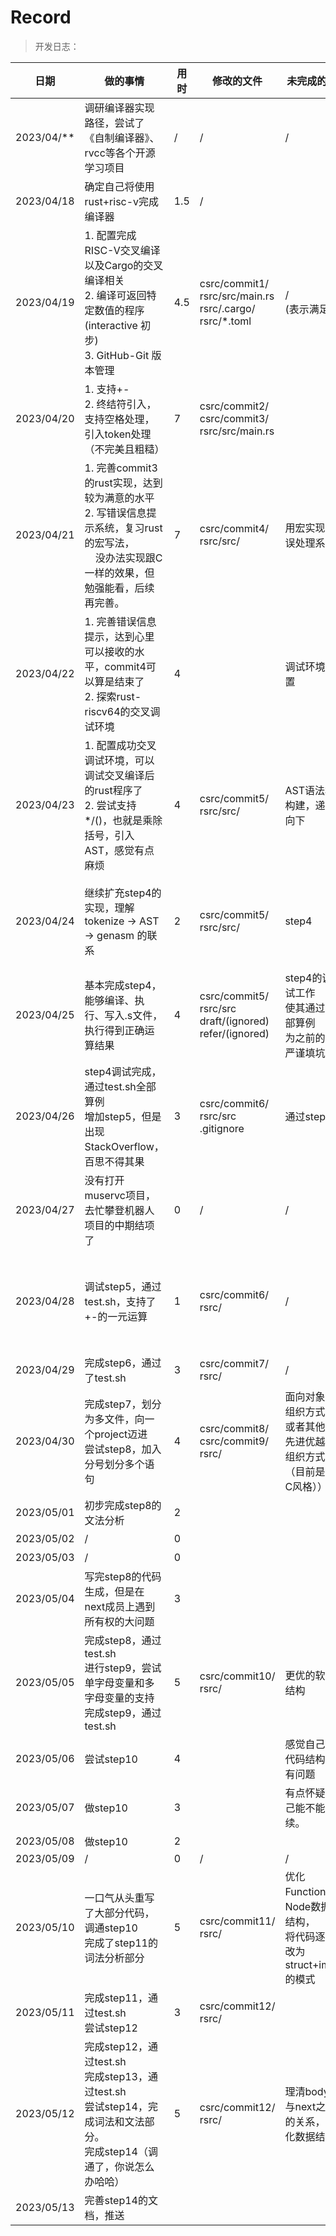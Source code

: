 # Record

> 开发日志：

| 日期       | 做的事情                                                                                                                                                 | 用时 | 修改的文件                                                             | 未完成的事                                                                    | 备注                                                                                                                                                                                                            |
| ---------- | -------------------------------------------------------------------------------------------------------------------------------------------------------- | ---- | ---------------------------------------------------------------------- | ----------------------------------------------------------------------------- | --------------------------------------------------------------------------------------------------------------------------------------------------------------------------------------------------------------- |
| 2023/04/** | 调研编译器实现路径，尝试了《自制编译器》、rvcc等各个开源学习项目                                                                                         | /    | /                                                                      | /                                                                             |                                                                                                                                                                                                                 |
| 2023/04/18 | 确定自己将使用rust+risc-v完成编译器                                                                                                                      | 1.5  | /                                                                      |                                                                               | 新建文件夹                                                                                                                                                                                                      |
| 2023/04/19 | 1. 配置完成RISC-V交叉编译以及Cargo的交叉编译相关<br />2. 编译可返回特定数值的程序(interactive 初步)<br />3. GitHub-Git 版本管理                        | 4.5  | csrc/commit1/<br />rsrc/src/main.rs<br />rsrc/.cargo/<br />rsrc/*.toml | /<br />(表示满足)                                                             | 从04/19开始记录，正式开发                                                                                                                                                                                       |
| 2023/04/20 | 1. 支持+-<br />2. 终结符引入，支持空格处理，引入token处理（不完美且粗糙）                                                                                | 7    | csrc/commit2/<br />csrc/commit3/<br />rsrc/src/main.rs                 |                                                                               | 对rust语法出现重大失误，commit3完成的不好                                                                                                                                                                       |
| 2023/04/21 | 1. 完善commit3的rust实现，达到较为满意的水平<br />2. 写错误信息提示系统，复习rust的宏写法，<br />    没办法实现跟C一样的效果，但勉强能看，后续再完善。 | 7    | csrc/commit4/<br />rsrc/src/                                           | 用宏实现错误处理系统                                                          |                                                                                                                                                                                                                 |
| 2023/04/22 | 1. 完善错误信息提示，达到心里可以接收的水平，commit4可以算是结束了<br />2. 探索rust-riscv64的交叉调试环境                                                | 4    |                                                                        | 调试环境配置                                                                  | 使用了git rebase命令重新整理了我的commit记录<br />现在每次提交都会有一些功能的更新<br />方便做版本管理                                                                                                          |
| 2023/04/23 | 1. 配置成功交叉调试环境，可以调试交叉编译后的rust程序了<br />2. 尝试支持*/()，也就是乘除括号，引入AST，感觉有点麻烦                                      | 4    | csrc/commit5/<br />rsrc/src/                                           | AST语法树构建，递归向下                                                       | 想快速过一遍rust语法，否则效率不高                                                                                                                                                                              |
| 2023/04/24 | 继续扩充step4的实现，理解 tokenize -> AST -> genasm 的联系                                                                                               | 2    | csrc/commit5/<br />rsrc/src/                                           | step4                                                                         | 从step3/commit4 到 step4/commit5 是挺难跨的一步<br />因为要引入一个新模块AST生成<br />以及将原先的代码生成整理为一个新模块<br />决定先去看rcore和ysyx了。                                                       |
| 2023/04/25 | 基本完成step4，能够编译、执行、写入.s文件，执行得到正确运算结果                                                                                          | 4    | csrc/commit5/<br />rsrc/src<br />draft/(ignored)<br />refer/(ignored)  | step4的调试工作<br />使其通过全部算例<br />为之前的不严谨填坑                 | 真的狗，之前只看能不能生成.s文件<br />没有真正执行它<br />今天执行了发现step3的核心函数不能通过某些算例<br />step4是没有改动那个tokenize的...                                                                   |
| 2023/04/26 | step4调试完成，通过test.sh全部算例<br />增加step5，但是出现StackOverflow，百思不得其果                                                                   | 3    | csrc/commit6/<br />rsrc/src<br />.gitignore                            | 通过step5                                                                     | 在equal函数出现栈溢出，暂时没想明白怎么回事                                                                                                                                                                     |
| 2023/04/27 | 没有打开muservc项目，去忙攀登机器人项目的中期结项了                                                                                                      | 0    | /                                                                      | /                                                                             | /                                                                                                                                                                                                               |
| 2023/04/28 | 调试step5，通过test.sh，支持了+-的一元运算                                                                                                               | 1    | csrc/commit6/<br />rsrc/                                               | /                                                                             | 休息一天(4.27)回来发现神清气爽<br />并没有复习rust语法<br />但是解决问题的思路多了很多<br />----------------------------<br />同时使用更多的gitignore来控制无关文件不被推送                                     |
| 2023/04/29 | 完成step6，通过了test.sh                                                                                                                                 | 3    | csrc/commit7/<br />rsrc/                                               | /                                                                             | 没有遇到太大的麻烦                                                                                                                                                                                              |
| 2023/04/30 | 完成step7，划分为多文件，向一个project迈进<br />尝试step8，加入分号划分多个语句                                                                          | 4    | csrc/commit8/<br />csrc/commit9/<br />rsrc/                            | 面向对象的组织方式<br />或者其他更先进优越的组织方式<br />（目前是类C风格）） | 再分成多文件的过程中<br />初步体会了一个项目的组织安排的选择<br />有了一些面向对象的想法<br />留待后续改进                                                                                                      |
| 2023/05/01 | 初步完成step8的文法分析                                                                                                                                  | 2    |                                                                        |                                                                               | 累                                                                                                                                                                                                              |
| 2023/05/02 | /                                                                                                                                                        | 0    |                                                                        |                                                                               | 了                                                                                                                                                                                                              |
| 2023/05/03 | /                                                                                                                                                        | 0    |                                                                        |                                                                               | 开                                                                                                                                                                                                              |
| 2023/05/04 | 写完step8的代码生成，但是在next成员上遇到所有权的大问题                                                                                                  | 3    |                                                                        |                                                                               | 摆                                                                                                                                                                                                              |
| 2023/05/05 | 完成step8，通过test.sh<br />进行step9，尝试单字母变量和多字母变量的支持<br />完成step9，通过test.sh                                                      | 5    | csrc/commit10/<br />rsrc/                                              | 更优的软件结构                                                                | rust的所有权是双刃剑<br />虽然很严谨<br />但是实现起来可能没有C方便                                                                                                                                             |
| 2023/05/06 | 尝试step10                                                                                                                                               | 4    |                                                                        | 感觉自己的代码结构很有问题                                                    |                                                                                                                                                                                                                 |
| 2023/05/07 | 做step10                                                                                                                                                 | 3    |                                                                        | 有点怀疑自己能不能继续。                                                      |                                                                                                                                                                                                                 |
| 2023/05/08 | 做step10                                                                                                                                                 | 2    |                                                                        |                                                                               |                                                                                                                                                                                                                 |
| 2023/05/09 | /                                                                                                                                                        | 0    | /                                                                      | /                                                                             | /                                                                                                                                                                                                               |
| 2023/05/10 | 一口气从头重写了大部分代码，调通step10<br />完成了step11的词法分析部分                                                                                   | 5    | csrc/commit11/<br />rsrc/                                              | 优化Function与Node数据结构，<br />将代码逐步改为struct+impl的模式             | 憋了很久<br />但调整后的代码结构应该比较容易增加功能                                                                                                                                                            |
| 2023/05/11 | 完成step11，通过test.sh<br />尝试step12                                                                                                                  | 3    | csrc/commit12/<br />rsrc/                                              |                                                                               | step11支持return语句，比较简单                                                                                                                                                                                  |
| 2023/05/12 | 完成step12，通过test.sh<br />完成step13，通过test.sh<br />尝试step14，完成词法和文法部分。<br />完成step14（调通了，你说怎么办哈哈）                     | 5    | csrc/commit12/<br />rsrc/                                              | 理清body与next之间的关系，简化数据结构                                        | 支持大括号，感觉自己的数据结构有一点复杂和冗余<br />需要调整。<br />空语句的支持比较简单。这里我放到了stmt层次来解析<br />if语句的支持也比较简单<br />=========================<br />运动提高效率啊，得多运动。 |
| 2023/05/13 | 完善step14的文档，推送                                                                                                                                   |      |                                                                        |                                                                               |                                                                                                                                                                                                                 |
